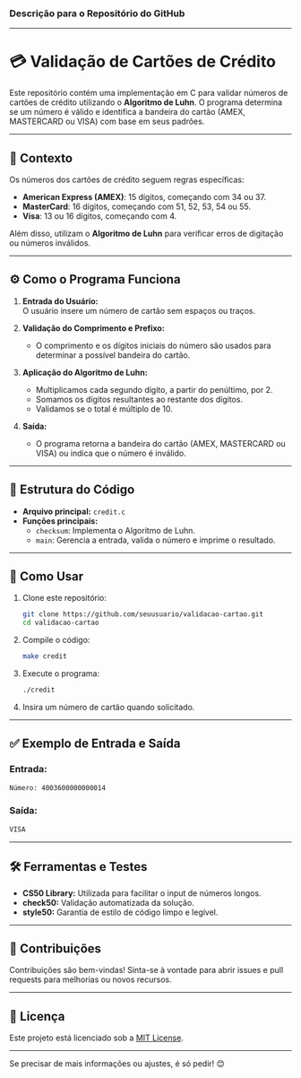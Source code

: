 ### Descrição para o Repositório do GitHub

---

# 💳 Validação de Cartões de Crédito  

Este repositório contém uma implementação em C para validar números de cartões de crédito utilizando o **Algoritmo de Luhn**. O programa determina se um número é válido e identifica a bandeira do cartão (AMEX, MASTERCARD ou VISA) com base em seus padrões.

---

## 🧠 **Contexto**  

Os números dos cartões de crédito seguem regras específicas:  
- **American Express (AMEX)**: 15 dígitos, começando com 34 ou 37.  
- **MasterCard**: 16 dígitos, começando com 51, 52, 53, 54 ou 55.  
- **Visa**: 13 ou 16 dígitos, começando com 4.  

Além disso, utilizam o **Algoritmo de Luhn** para verificar erros de digitação ou números inválidos.  

---

## ⚙️ **Como o Programa Funciona**  

1. **Entrada do Usuário:**  
   O usuário insere um número de cartão sem espaços ou traços.  

2. **Validação do Comprimento e Prefixo:**  
   - O comprimento e os dígitos iniciais do número são usados para determinar a possível bandeira do cartão.  

3. **Aplicação do Algoritmo de Luhn:**  
   - Multiplicamos cada segundo dígito, a partir do penúltimo, por 2.  
   - Somamos os dígitos resultantes ao restante dos dígitos.  
   - Validamos se o total é múltiplo de 10.  

4. **Saída:**  
   - O programa retorna a bandeira do cartão (AMEX, MASTERCARD ou VISA) ou indica que o número é inválido.  

---

## 📂 **Estrutura do Código**  

- **Arquivo principal:** `credit.c`  
- **Funções principais:**  
  - `checksum`: Implementa o Algoritmo de Luhn.  
  - `main`: Gerencia a entrada, valida o número e imprime o resultado.  

---

## 🚀 **Como Usar**  

1. Clone este repositório:  
   ```bash
   git clone https://github.com/seuusuario/validacao-cartao.git
   cd validacao-cartao
   ```

2. Compile o código:  
   ```bash
   make credit
   ```

3. Execute o programa:  
   ```bash
   ./credit
   ```

4. Insira um número de cartão quando solicitado.

---

## ✅ **Exemplo de Entrada e Saída**  

### Entrada:  
```bash
Número: 4003600000000014
```

### Saída:  
```bash
VISA
```

---

## 🛠️ **Ferramentas e Testes**  

- **CS50 Library:** Utilizada para facilitar o input de números longos.  
- **check50:** Validação automatizada da solução.  
- **style50:** Garantia de estilo de código limpo e legível.  

---

## 🌟 **Contribuições**  

Contribuições são bem-vindas! Sinta-se à vontade para abrir issues e pull requests para melhorias ou novos recursos.  

---

## 📜 **Licença**  

Este projeto está licenciado sob a [MIT License](LICENSE).  

--- 

Se precisar de mais informações ou ajustes, é só pedir! 😊
